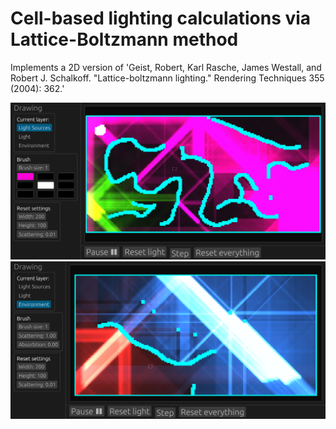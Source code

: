 # Cell-based lighting calculations via Lattice-Boltzmann method
Implements a 2D version of 'Geist, Robert, Karl Rasche, James Westall, and Robert J. Schalkoff. "Lattice-boltzmann lighting." Rendering Techniques 355 (2004): 362.'

![screenshot 1](./screenshot.png)
![screenshot 2](./screenshot2.png)
